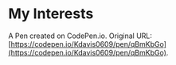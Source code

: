 # My Interests

A Pen created on CodePen.io. Original URL: [https://codepen.io/Kdavis0609/pen/qBmKbGo](https://codepen.io/Kdavis0609/pen/qBmKbGo).


